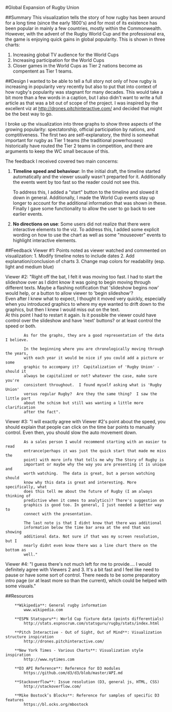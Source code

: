 #Global Expansion of Rugby Union

##Summary
This visualization tells the story of how rugby has been around for a long time
(since the early 1800's) and for most of its existence has been popular in mainly
a few countries, mostly within the Commonwealth.  However, with the advent of the
Rugby World Cup and the professional era, the game is enjoying quick gains in 
global popularity.  This is shown in three charts:
  1. Increasing global TV audience for the World Cups
  2. Increasing participation for the World Cups
  3. Closer games in the World Cups as Tier 2 nations become as compentent as
     Tier 1 teams.

##Design
I wanted to be able to tell a full story not only of how rugby is increasing in 
popularity very recently but also to put that into context of how rugby's 
popularity was stagnant for many decades.  This would take a bit more than a 
few words in a caption, but I also didn't want to write a full article as that
was a bit out of scope of the project.  I was inspired by the excellent viz at
 http://drones.pitchinteractive.com/ and decided that might be the best way to go.
 
I broke up the visualization into three graphs to show three aspects of the growing
popularity: spectatorship, official participation by nations, and comptitiveness.
The first two are self-explanatory, the third is somewhat important for rugby
as Tier 1 teams (the traditional powerhouses) historically have routed the Tier 2
teams in competition, and there are arguments to keep the WC small because of this.

The feedback I received covered two main concerns:

  1. **Timeline speed and behaviour**:  In the initial draft, the timeline started 
      automatically and the viewer usually wasn't preparted for it.  Additionally
      the events went by too fast so the reader could not see this.
		 
      To address this, I added a "start" button to the timeline and slowed it down
      in general.  Additionally, I made the World Cup events stay up longer to 
      account for the additional information that was shown in these.  Finally
      I gave some functionality to allow the user to go back to see earlier events.
		 
  2.  **No directions on use**:  Some users did not realize that there were
      interactive elements to the viz.  To address this, I added some explicit 
      wording on how to use the chart as well as some "mouseover" events to 
      highlight interactive elements.
		 

##Feedback
Viewer #1:  Points noted as viewer watched and commented on visualization:
                  1. Modify timeline notes to include dates
                  2. Add explanation/conclusion of charts
                  3. Change map colors for readability (esp. light and medium blue)

Viewer #2:  "Right off the bat, I felt it was moving too fast.  I had to start the
            slideshow over as I didnt know it was going to begin moving through 
            different texts.  Maybe a flashing notification that 'slideshow begins 
            now' would help, or a button to allow viewer to 'begin slideshow'?  
            Even after I knew what to expect, I thought it moved very quickly, 
            especially when you introduced graphics to where my eye wanted to drift 
            down to the graphics, but then I knew I would miss out on the text.  
            At this point I had to restart it again.  Is it possible the viewer 
            could have control over the slideshow and have 'next' buttons?  or at 
            least control the speed or both.

            As for the graphs, they are a good representation of the data I believe.  

            In the beginning where you are chronologically moving through the years, 
            with each year it would be nice if you could add a picture or some 
            graphic to accompany it?  Capitalization of 'Rugby Union' - should it 
            always be capitalized or not? whatever the case, make sure you're 
            consistent throughout.  I found myself asking what is 'Rugby Union' 
            versus regular Rugby?  Are they the same thing?  I saw the little part
            about the schism but still was wanting a little more clarification 
            after the fact".

Viewer #3:  "I will exactly agree with Viewer #2's point about the speed, you 
            should explain that people can click on the time bar points to
            manually control. Even then, you should slow the auto movement down. 

            As a sales person I would recommend starting with an easier to read 
            entrance(perhaps it was just the quick start that made me miss the 
            point) with more info that tells me why The Story of Rugby is 
            important or maybe why the way you are presenting it is unique and 
            worth watching.  The data is great, but a person watching should 
            know why this data is great and interesting. More specifically, what
            does this tell me about the future of Rugby (I am always thinking of
            predictive when it comes to analytics)? Thore's suggestion on 
            graphics is good too. In general, I just needed a better way to 
            connect with the presentation.

            The last note is that I didnt know that there was additional 
            information below the time bar area at the end that was showing 
            additional data. Not sure if that was my screen resolution, but I 
            nearly didnt even know there was a line chart there on the bottom as 
            well."

Viewer #4: "I guess there's not much left for me to provide....  I would 
            definitely agree with Viewers 2 and 3.  It's a bit fast and I feel 
            like need to pause or have some sort of control.  There needs to be 
            some preparatory intro page (or at least more so than the current),
            which could be helped with some visuals."

##Resources 

		**Wikipedia**: General rugby information
			www.wikipedia.com
			
		**ESPN Statsguru**: World Cup fixture data (points differentials)
			http://stats.espnscrum.com/statsguru/rugby/stats/index.html

		**Pitch Interactive - Out of Sight, Out of Mind**: Visualization structure inspiration
			http://drones.pitchinteractive.com/
			
		**New York Times - Various Charts**: Visualization style inspiration
			http://www.nytimes.com

		**D3 API Reference**: Reference for D3 modules
			https://github.com/d3/d3/blob/master/API.md
			
		**Stackoverflow**: Issue resolution (D3, general js, HTML, CSS)
			http://stackoverflow.com/
			
		**Mike Bostock’s Blocks**: Reference for samples of specific D3 features
			https://bl.ocks.org/mbostock
